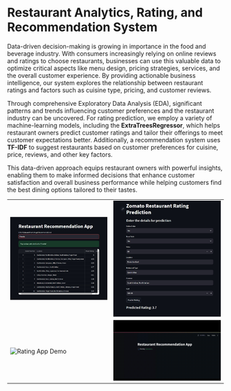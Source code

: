 <!DOCTYPE html>
<html lang="en">
<head>
    <meta charset="UTF-8">
    <meta name="viewport" content="width=device-width, initial-scale=1.0">
</head>
<body>
        <h1>Restaurant Analytics, Rating, and Recommendation System</h1>
        <p>Data-driven decision-making is growing in importance in the food and beverage industry. With consumers increasingly relying on online reviews and ratings to choose restaurants, businesses can use this valuable data to optimize critical aspects like menu design, pricing strategies, services, and the overall customer experience. By providing actionable business intelligence, our system explores the relationship between restaurant ratings and factors such as cuisine type, pricing, and customer reviews.</p>
        <p>Through comprehensive Exploratory Data Analysis (EDA), significant patterns and trends influencing customer preferences and the restaurant industry can be uncovered. For rating prediction, we employ a variety of machine-learning models, including the <strong>ExtraTreesRegressor</strong>, which helps restaurant owners predict customer ratings and tailor their offerings to meet customer expectations better. Additionally, a recommendation system uses <strong>TF-IDF</strong> to suggest restaurants based on customer preferences for cuisine, price, reviews, and other key factors.</p>
        <p>This data-driven approach equips restaurant owners with powerful insights, enabling them to make informed decisions that enhance customer satisfaction and overall business performance while helping customers find the best dining options tailored to their tastes.</p>
        <table>
            <tr>
                <td><img src="o1.jpeg" alt="Visualization 1"></td>
                <td><img src="o2.jpeg" alt="Visualization 2"></td>
            </tr>
            <tr>
                <td><img src="rating_app.gif" alt="Rating App Demo"></td>
                <td><img src="recom_app.gif" alt="Recommendation System Demo"></td>
            </tr>
        </table>
</body>
</html>
